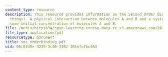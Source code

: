 ```yaml
---
content_type: resource
description: This resource provides information on the Second Order Binding (of two
  things). A physical interaction between molecules A and B and a system that contains
  some initial concentration of molecules A and B.
file: /media/https%3A/open-learning-course-data-rc.s3.amazonaws.com/20-180-biological-engineering-programming-spring-2006/66c84d9e32393c403362181efe7bc463_sec_orderbinding.pdf
file_type: application/pdf
resourcetype: Document
title: sec_orderbinding.pdf
uid: 66c84d9e-3239-3c40-3362-181efe7bc463
---
```

